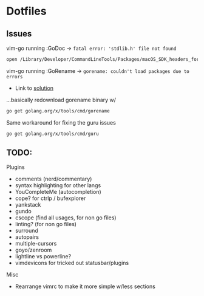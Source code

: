# Dotfiles

## Issues

vim-go running :GoDoc -> `fatal error: 'stdlib.h' file not found`

```bash
open /Library/Developer/CommandLineTools/Packages/macOS_SDK_headers_for_macOS_10.14.pkg
```

vim-go running :GoRename -> `gorename: couldn't load packages due to errors`

- Link to [solution](https://github.com/redefiance/atom-go-rename/issues/5)

...basically redownload gorename binary w/ 

```bash
go get golang.org/x/tools/cmd/gorename
```

Same workaround for fixing the guru issues

```bash
go get golang.org/x/tools/cmd/guru
```

## TODO:

Plugins

- comments (nerd/commentary)
- syntax highlighting for other langs
- YouCompleteMe (autocompletion)
- cope? for ctrlp / bufexplorer
- yankstack
- gundo
- cscope (find all usages, for non go files)
- linting? (for non go files)
- surround
- autopairs
- multiple-cursors
- goyo/zenroom
- lightline vs powerline?
- vimdevicons for tricked out statusbar/plugins

Misc

- Rearrange vimrc to make it more simple w/less sections

